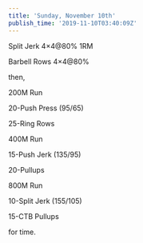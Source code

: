 ```yaml
---
title: 'Sunday, November 10th'
publish_time: '2019-11-10T03:40:09Z'
---
```


Split Jerk 4×4\@80% 1RM

Barbell Rows 4×4\@80%

then,

200M Run

20-Push Press (95/65)

25-Ring Rows

400M Run

15-Push Jerk (135/95)

20-Pullups

800M Run

10-Split Jerk (155/105)

15-CTB Pullups

for time.

